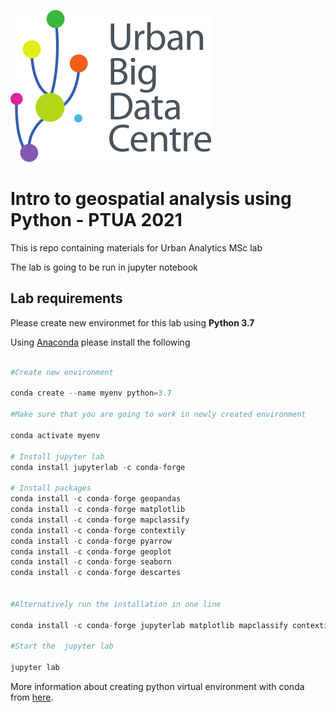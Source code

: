 ![logo](./images/ubdc_logo.png)

# Intro to geospatial analysis using Python - PTUA 2021

This is repo containing materials for Urban Analytics MSc lab

The lab is going to be run in jupyter notebook

## Lab requirements

Please create new environmet for this lab using  **Python 3.7**
 
Using [Anaconda](https://docs.anaconda.com/anaconda/install/)  please install the following 

```python

#Create new environment

conda create --name myenv python=3.7

#Make sure that you are going to work in newly created environment

conda activate myenv

# Install jupyter lab
conda install jupyterlab -c conda-forge

# Install packages
conda install -c conda-forge geopandas
conda install -c conda-forge matplotlib
conda install -c conda-forge mapclassify
conda install -c conda-forge contextily
conda install -c conda-forge pyarrow
conda install -c conda-forge geoplot
conda install -c conda-forge seaborn
conda install -c conda-forge descartes 


#Alternatively run the installation in one line

conda install -c conda-forge jupyterlab matplotlib mapclassify contextily pyarrow geoplot seaborn descartes 

#Start the  jupyter lab

jupyter lab

```

More information about creating python virtual environment with conda from [here][blog].

[blog]: https://heartbeat.fritz.ai/creating-python-virtual-environments-with-conda-why-and-how-180ebd02d1db